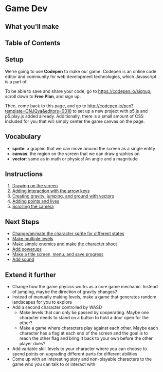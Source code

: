 # Game Dev

## What you'll make


## Table of Contents


## Setup

We're going to use **Codepen** to make our game. Codepen is an online code editor and community for web development technologies, which Javascript is a part of.

To be able to save and share your code, go to https://codepen.io/signup, scroll down to **Free Plan**, and sign up.

Then, come back to this page, and go to http://codepen.io/pen?template=ONJQya&editors=0010 to set up a new project with p5.js and p5.play.js added already. Additionally, there is a small amount of CSS included for you that will simply center the game canvas on the page.

## Vocabulary
- **sprite**: a graphic that we can move around the screen as a single entity
- **canvas**: the region on the screen that we can draw graphics on
- **vector**: same as in math or physics! An angle and a magnitude

## Instructions
1. <a href="part1.md">Drawing on the screen</a>
2. <a href="part2.md">Adding interaction with the arrow keys</a>
3. <a href="part3.md">Creating gravity, jumping, and ground with vectors</a>
4. <a href="part4.md">Adding points and lives</a>
5. <a href="part5.md">Scrolling the camera</a>

## Next Steps
- <a href="animations.md">Change/animate the character sprite for different states</a>
- <a href="levels.md">Make multiple levels</a>
- <a href="enemies.md">Make simple enemies and make the character shoot</a>
- <a href="bosses.md">Add powerups</a>
- <a href="menus.md">Make a title screen, menu, and save progress</a>
- <a href="sound.md">Add sound</a>

## Extend it further
- Change how the game physics works as a core game mechanic. Instead of jumping, maybe the direction of gravity changes?
- Instead of manually making levels, make a game that generates random landscapes for you to explore
- Add a second character controlled by WASD
  - Make levels that can only be passed by cooperating. Maybe one character needs to stand on a button to hold a door open for the other?
  - Make a game where characters play against each other. Maybe each character has a flag at each end of the screen and the goal is to reach the other flag and bring it back to your own before the other player does?
- Add variable skill levels to your character where you can choose to spend points on upgrading different parts for different abilities
- Come up with an interesting story and non-playable characters to the game who you can talk to or interact with
